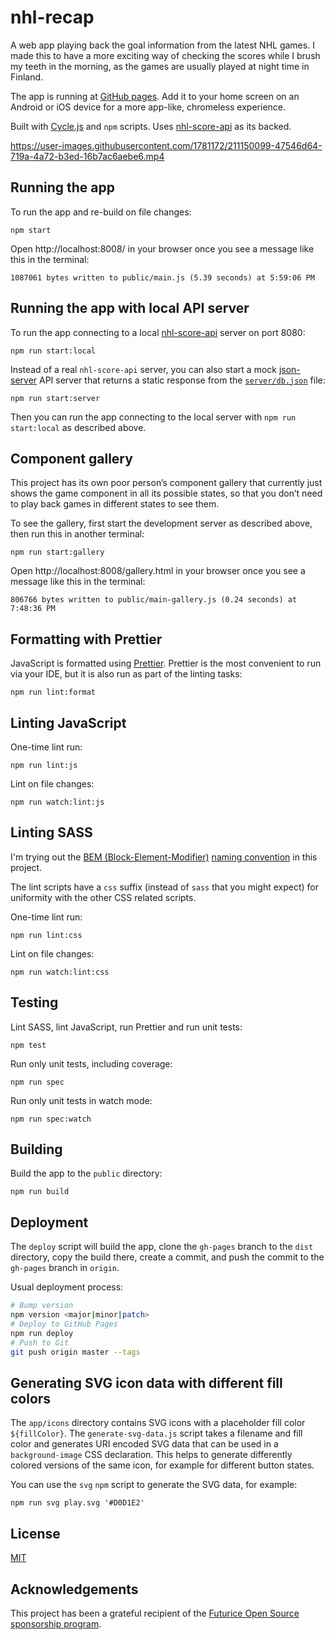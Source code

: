 # nhl-recap

A web app playing back the goal information from the latest NHL games. I made this to have a more exciting way of checking
the scores while I brush my teeth in the morning, as the games are usually played at night time in Finland.

The app is running at [GitHub pages](https://peruukki.github.io/nhl-recap/). Add it to your home screen on an Android
or iOS device for a more app-like, chromeless experience.

Built with [Cycle.js](https://cycle.js.org/) and `npm` scripts. Uses [nhl-score-api](https://github.com/peruukki/nhl-score-api)
as its backed.

https://user-images.githubusercontent.com/1781172/211150099-47546d64-719a-4a72-b3ed-16b7ac6aebe6.mp4

## Running the app

To run the app and re-build on file changes:

```
npm start
```

Open http://localhost:8008/ in your browser once you see a message like this in the terminal:

```
1087061 bytes written to public/main.js (5.39 seconds) at 5:59:06 PM
```

## Running the app with local API server

To run the app connecting to a local [nhl-score-api](https://github.com/peruukki/nhl-score-api) server on port 8080:

```
npm run start:local
```

Instead of a real `nhl-score-api` server, you can also start a mock [json-server](https://github.com/typicode/json-server)
API server that returns a static response from the [`server/db.json`](server/db.json) file:

```
npm run start:server
```

Then you can run the app connecting to the local server with `npm run start:local` as described above.

## Component gallery

This project has its own poor person’s component gallery that currently just shows the game component in all
its possible states, so that you don’t need to play back games in different states to see them.

To see the gallery, first start the development server as described above, then run this in another terminal:

```
npm run start:gallery
```

Open http://localhost:8008/gallery.html in your browser once you see a message like this in the terminal:

```
806766 bytes written to public/main-gallery.js (0.24 seconds) at 7:48:36 PM
```

## Formatting with Prettier

JavaScript is formatted using [Prettier](https://prettier.io/). Prettier is the most convenient to run via your IDE,
but it is also run as part of the linting tasks:

```
npm run lint:format
```

## Linting JavaScript

One-time lint run:

```
npm run lint:js
```

Lint on file changes:

```
npm run watch:lint:js
```

## Linting SASS

I'm trying out the [BEM (Block-Element-Modifier)](http://getbem.com/introduction/) [naming convention](http://getbem.com/naming/)
in this project.

The lint scripts have a `css` suffix (instead of `sass` that you might expect) for uniformity with the other CSS related scripts.

One-time lint run:

```
npm run lint:css
```

Lint on file changes:

```
npm run watch:lint:css
```

## Testing

Lint SASS, lint JavaScript, run Prettier and run unit tests:

```
npm test
```

Run only unit tests, including coverage:

```
npm run spec
```

Run only unit tests in watch mode:

```
npm run spec:watch
```

## Building

Build the app to the `public` directory:

```
npm run build
```

## Deployment

The `deploy` script will build the app, clone the `gh-pages` branch to the `dist` directory, copy the build there,
create a commit, and push the commit to the `gh-pages` branch in `origin`.

Usual deployment process:

```sh
# Bump version
npm version <major|minor|patch>
# Deploy to GitHub Pages
npm run deploy
# Push to Git
git push origin master --tags
```

## Generating SVG icon data with different fill colors

The `app/icons` directory contains SVG icons with a placeholder fill color `${fillColor}`. The `generate-svg-data.js`
script takes a filename and fill color and generates URI encoded SVG data that can be used in a `background-image` CSS
declaration. This helps to generate differently colored versions of the same icon, for example for different button
states.

You can use the `svg` `npm` script to generate the SVG data, for example:

```
npm run svg play.svg '#D0D1E2'
```

## License

[MIT](LICENSE)

## Acknowledgements

This project has been a grateful recipient of the
[Futurice Open Source sponsorship program](https://www.futurice.com/blog/sponsoring-free-time-open-source-activities/?utm_source=github&utm_medium=spice).
